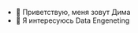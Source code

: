 - 👋 Приветствую, меня зовут Дима
- 👀 Я интересуюсь Data Engeneting


<!---
dimac123/dimac123 is a ✨ special ✨ repository because its `README.md` (this file) appears on your GitHub profile.
You can click the Preview link to take a look at your changes.
--->
